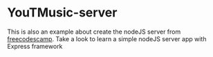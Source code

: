 # YouTMusic-server

This is also an example about create the nodeJS server from [freecodescamp](https://medium.freecodecamp.org/building-a-simple-node-js-api-in-under-30-minutes-a07ea9e390d2). Take a look to learn a simple nodeJS server app with Express framework

